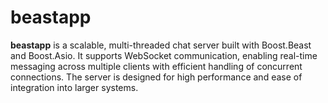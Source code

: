 # beastapp 

**beastapp** is a scalable, multi-threaded chat server built with Boost.Beast and Boost.Asio. It supports WebSocket communication, enabling real-time messaging across multiple clients with efficient handling of concurrent connections. The server is designed for high performance and ease of integration into larger systems.
